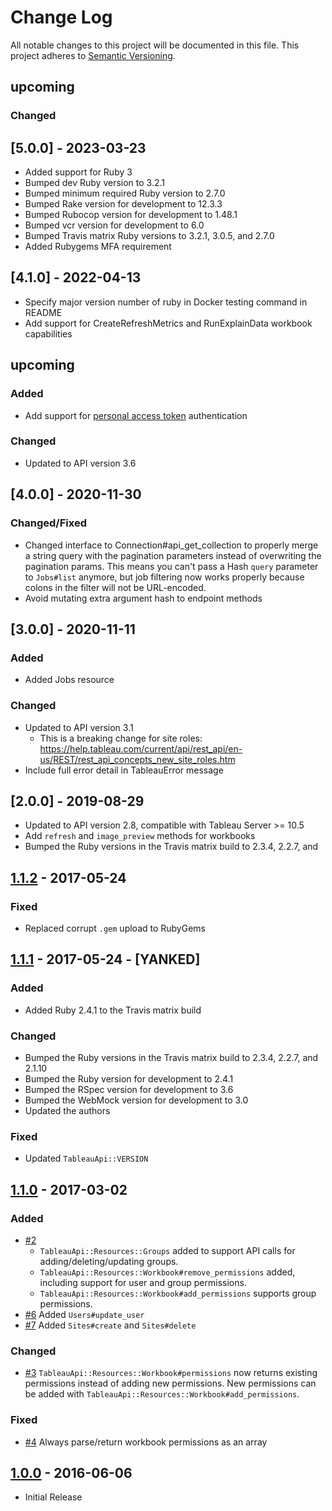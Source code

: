 # Change Log

All notable changes to this project will be documented in this file.
This project adheres to [Semantic Versioning](http://semver.org/).

## upcoming

### Changed

## [5.0.0] - 2023-03-23

- Added support for Ruby 3
- Bumped dev Ruby version to 3.2.1
- Bumped minimum required Ruby version to 2.7.0
- Bumped Rake version for development to 12.3.3
- Bumped Rubocop version for development to 1.48.1
- Bumped vcr version for development to 6.0
- Bumped Travis matrix Ruby versions to 3.2.1, 3.0.5, and 2.7.0
- Added Rubygems MFA requirement

## [4.1.0] - 2022-04-13

- Specify major version number of ruby in Docker testing command in README
- Add support for CreateRefreshMetrics and RunExplainData workbook capabilities

## upcoming

### Added

- Add support for [personal access token](https://help.tableau.com/current/api/rest_api/en-us/REST/rest_api_concepts_auth.htm#make-a-sign-in-request-with-a-personal-access-token) authentication

### Changed

- Updated to API version 3.6


## [4.0.0] - 2020-11-30

### Changed/Fixed

- Changed interface to Connection#api_get_collection to properly merge a string
  query with the pagination parameters instead of overwriting the pagination
  params. This means you can't pass a Hash `query` parameter to `Jobs#list`
  anymore, but job filtering now works properly because colons in the filter
  will not be URL-encoded.
- Avoid mutating extra argument hash to endpoint methods


## [3.0.0] - 2020-11-11

### Added

- Added Jobs resource


### Changed

- Updated to API version 3.1
  - This is a breaking change for site roles:
    https://help.tableau.com/current/api/rest_api/en-us/REST/rest_api_concepts_new_site_roles.htm
- Include full error detail in TableauError message


## [2.0.0] - 2019-08-29

- Updated to API version 2.8, compatible with Tableau Server >= 10.5
- Add `refresh` and `image_preview` methods for workbooks
- Bumped the Ruby versions in the Travis matrix build to 2.3.4, 2.2.7, and

## [1.1.2] - 2017-05-24

### Fixed

- Replaced corrupt `.gem` upload to RubyGems

## [1.1.1] - 2017-05-24 - [YANKED]

### Added

- Added Ruby 2.4.1 to the Travis matrix build

### Changed

- Bumped the Ruby versions in the Travis matrix build to 2.3.4, 2.2.7, and
  2.1.10
- Bumped the Ruby version for development to 2.4.1
- Bumped the RSpec version for development to 3.6
- Bumped the WebMock version for development to 3.0
- Updated the authors

### Fixed

- Updated `TableauApi::VERSION`

## [1.1.0] - 2017-03-02

### Added

- [#2](https://github.com/civisanalytics/tableau_api/pull/2)
  - `TableauApi::Resources::Groups` added to support API calls for
    adding/deleting/updating groups.
  - `TableauApi::Resources::Workbook#remove_permissions` added, including
    support for user and group permissions.
  - `TableauApi::Resources::Workbook#add_permissions` supports group
    permissions.
- [#6](https://github.com/civisanalytics/tableau_api/pull/6)
  Added `Users#update_user`
- [#7](https://github.com/civisanalytics/tableau_api/pull/7)
  Added `Sites#create` and `Sites#delete`

### Changed

- [#3](https://github.com/civisanalytics/tableau_api/pull/3)
  `TableauApi::Resources::Workbook#permissions` now returns existing permissions
  instead of adding new permissions. New permissions can be added with
  `TableauApi::Resources::Workbook#add_permissions`.

### Fixed

- [#4](https://github.com/civisanalytics/tableau_api/pull/4)
  Always parse/return workbook permissions as an array

## [1.0.0] - 2016-06-06

- Initial Release

[Unreleased]: https://github.com/civisanalytics/tableau_api/compare/v1.1.2...HEAD
[1.1.2]: https://github.com/civisanalytics/tableau_api/compare/v1.1.1...v1.1.2
[1.1.1]: https://github.com/civisanalytics/tableau_api/compare/v1.1.0...v1.1.1
[1.1.0]: https://github.com/civisanalytics/tableau_api/compare/v1.0.0...v1.1.0
[1.0.0]: https://github.com/civisanalytics/tableau_api/tree/v1.0.0
